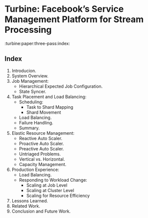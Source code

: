 # Turbine: Facebook’s Service Management Platform for Stream Processing
:turbine:paper:three-pass:index:

## Index
1. Introducion.
2. System Overview.
3. Job Management:
    - Hierarchical Expected Job Configuration.
    - State Syncer.
4. Task Placement and Load Balancing:
    - Scheduling:
        + Task to Shard Mapping
        + Shard Movement
    - Load Balancing.
    - Failure Handling.
    - Summary.
5. Elastic Resource Management:
    - Reactive Auto Scaler.
    - Proactive Auto Scaler.
    - Preactive Auto Scaler.
    - Untriaged Problems.
    - Vertical vs. Horizontal.
    - Capacity Management.
6. Production Experience:
    - Load Balancing.
    - Responding to Workload Change:
        + Scaling at Job Level
        + Scaling at Cluster Level
        + Scaling for Resource Efficiency
7. Lessons Learned.
8. Related Work.
9. Conclusion and Future Work.
